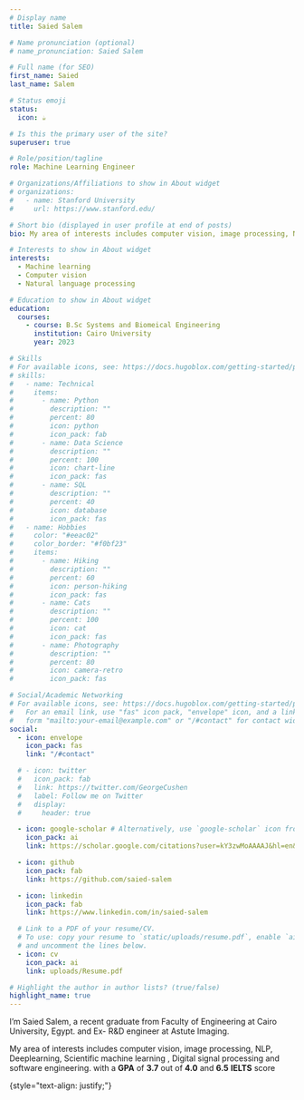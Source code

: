 ```yaml
---
# Display name
title: Saied Salem

# Name pronunciation (optional)
# name_pronunciation: Saied Salem

# Full name (for SEO)
first_name: Saied
last_name: Salem

# Status emoji
status:
  icon: ☕️

# Is this the primary user of the site?
superuser: true

# Role/position/tagline
role: Machine Learning Engineer

# Organizations/Affiliations to show in About widget
# organizations:
#   - name: Stanford University
#     url: https://www.stanford.edu/

# Short bio (displayed in user profile at end of posts)
bio: My area of interests includes computer vision, image processing, NLP, Deeplearning, Scientific machine learning , Digital signal processing and software engineering.

# Interests to show in About widget
interests:
  - Machine learning
  - Computer vision
  - Natural language processing

# Education to show in About widget
education:
  courses:
    - course: B.Sc Systems and Biomeical Engineering
      institution: Cairo University
      year: 2023

# Skills
# For available icons, see: https://docs.hugoblox.com/getting-started/page-builder/#icons
# skills:
#   - name: Technical
#     items:
#       - name: Python
#         description: ""
#         percent: 80
#         icon: python
#         icon_pack: fab
#       - name: Data Science
#         description: ""
#         percent: 100
#         icon: chart-line
#         icon_pack: fas
#       - name: SQL
#         description: ""
#         percent: 40
#         icon: database
#         icon_pack: fas
#   - name: Hobbies
#     color: "#eeac02"
#     color_border: "#f0bf23"
#     items:
#       - name: Hiking
#         description: ""
#         percent: 60
#         icon: person-hiking
#         icon_pack: fas
#       - name: Cats
#         description: ""
#         percent: 100
#         icon: cat
#         icon_pack: fas
#       - name: Photography
#         description: ""
#         percent: 80
#         icon: camera-retro
#         icon_pack: fas

# Social/Academic Networking
# For available icons, see: https://docs.hugoblox.com/getting-started/page-builder/#icons
#   For an email link, use "fas" icon pack, "envelope" icon, and a link in the
#   form "mailto:your-email@example.com" or "/#contact" for contact widget.
social:
  - icon: envelope
    icon_pack: fas
    link: "/#contact"

  # - icon: twitter
  #   icon_pack: fab
  #   link: https://twitter.com/GeorgeCushen
  #   label: Follow me on Twitter
  #   display:
  #     header: true

  - icon: google-scholar # Alternatively, use `google-scholar` icon from `ai` icon pack
    icon_pack: ai
	link: https://scholar.google.com/citations?user=kY3zwMoAAAAJ&hl=en&oi=sra

  - icon: github
    icon_pack: fab
    link: https://github.com/saied-salem

  - icon: linkedin
    icon_pack: fab
    link: https://www.linkedin.com/in/saied-salem

  # Link to a PDF of your resume/CV.
  # To use: copy your resume to `static/uploads/resume.pdf`, enable `ai` icons in `params.yaml`,
  # and uncomment the lines below.
  - icon: cv
    icon_pack: ai
    link: uploads/Resume.pdf

# Highlight the author in author lists? (true/false)
highlight_name: true
---
```


I’m Saied Salem, a recent graduate from Faculty of Engineering at Cairo University, Egypt. and Ex- R&D engineer at Astute Imaging.

My area of interests includes computer vision, image processing, NLP, Deeplearning, Scientific machine learning , Digital signal processing and software engineering. with a **GPA** of **3.7** out of **4.0** and **6.5** **IELTS** score

{style="text-align: justify;"}
